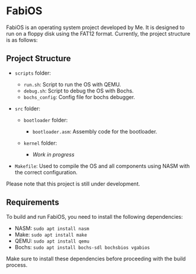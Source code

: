 # FabiOS

FabiOS is an operating system project developed by Me. It is designed to run on a floppy disk using the FAT12 format. Currently, the project structure is as follows:

## Project Structure

- `scripts` folder:
  - `run.sh`: Script to run the OS with QEMU.
  - `debug.sh`: Script to debug the OS with Bochs.
  - `bochs_config`: Config file for bochs debugger.

- `src` folder:
  - `bootloader` folder:
    - `bootloader.asm`: Assembly code for the bootloader.

  - `kernel` folder:
    - *Work in progress*

- `Makefile`: Used to compile the OS and all components using NASM with the correct configuration.

Please note that this project is still under development.

## Requirements

To build and run FabiOS, you need to install the following dependencies:

- NASM: `sudo apt install nasm`
- Make: `sudo apt install make`
- QEMU: `sudo apt install qemu`
- Bochs: `sudo apt install bochs-sdl bochsbios vgabios`

Make sure to install these dependencies before proceeding with the build process.
